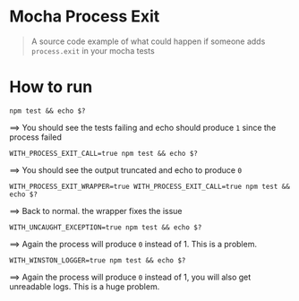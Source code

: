 # Mocha Process Exit

> A source code example of what could happen if someone adds `process.exit` in your mocha tests

# How to run

```
npm test && echo $?
```

==> You should see the tests failing and echo should produce `1` since the process failed


```
WITH_PROCESS_EXIT_CALL=true npm test && echo $?
```

==> You should see the output truncated and echo to produce `0`

```
WITH_PROCESS_EXIT_WRAPPER=true WITH_PROCESS_EXIT_CALL=true npm test && echo $?
```

==> Back to normal. the wrapper fixes the issue

```
WITH_UNCAUGHT_EXCEPTION=true npm test && echo $?
```

==> Again the process will produce `0` instead of 1. This is a problem.

```
WITH_WINSTON_LOGGER=true npm test && echo $?
```

==> Again the process will produce `0` instead of 1, you will also get unreadable logs. This is a huge problem.
